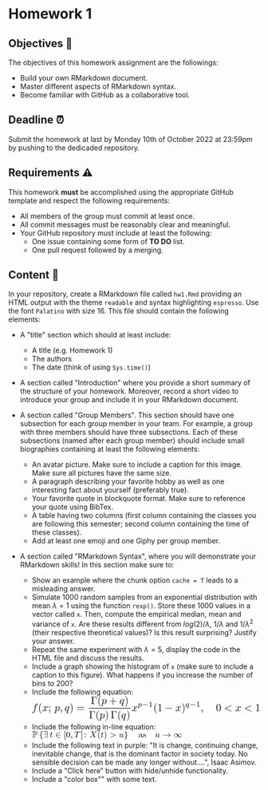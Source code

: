 # Homework 1

## Objectives  :full_moon_with_face: 
The objectives of this homework assignment are the followings:

- Build your own RMarkdown document.
- Master different aspects of RMarkdown syntax.
- Become familiar with GitHub as a collaborative tool.

## Deadline :alarm_clock:
Submit the homework at last by Monday 10th of October 2022 at 23:59pm
by pushing to the dedicaded repository.

## Requirements :warning:
This homework **must** be accomplished using the appropriate GitHub template and respect the following requirements:

- All members of the group must commit at least once.
- All commit messages must be reasonably clear and meaningful.
- Your GitHub repository must include at least the following:
  + One issue containing some form of __TO DO__ list.
  + One pull request followed by a merging.

## Content :rocket: 

In your repository, create a RMarkdown file called `hw1.Rmd` providing an HTML output with the theme `readable` and syntax highlighting `espresso`. Use the font `Palatino` with size 16. This file should contain the following elements:

+ A "title" section which should at least include:  
  - A title (e.g. Homework 1)  
  - The authors  
  - The date (think of using `Sys.time()`)  
+ A section called "Introduction" where you provide a short summary of the structure of your homework. Moreover, record a short video to introduce your group and include it in your RMarkdown document.  
+ A section called "Group Members". This section should have one subsection for each group member in your team. For example, a group with three members should have three subsections. Each of these subsections (named after each group member) should include small biographies containing at least the following elements:
  - An avatar picture. Make sure to include a caption for this image. Make sure all pictures have the same size.  
  - A paragraph describing your favorite hobby as well as one interesting fact about yourself (preferably true).  
  - Your favorite quote in blockquote format. Make sure to reference your quote using BibTex.  
  - A table having two columns (first column containing the classes you are following this semester; second column containing the time of these classes).
  - Add at least one emoji and one Giphy per group member.
  
+ A section called "RMarkdown Syntax", where you will demonstrate your RMarkdown skills! In this section make sure to:
  - Show an example where the chunk option `cache = T` leads to a misleading answer.
  - Simulate 1000 random samples from an exponential distribution with mean $\lambda = 1$ using the function `rexp()`. Store these 1000 values in a vector called `x`. Then, compute the empirical median, mean and variance of `x`. Are these results different from $log(2)/\lambda$, $1/\lambda$ and $1/\lambda^2$ (their respective theoretical values)? Is this result surprising? Justify your answer.
  - Repeat the same experiment with $\lambda = 5$, display the code in the HTML file and discuss the results.
  - Include a graph showing the histogram of `x` (make sure to include a caption to this figure). What happens if you increase the number of bins to 200?
  - Include the following equation: ![eq](hw1_eq2.png)
  - Include the following in-line equation: <img src="hw1_eq1.png" alt="eq2" style="display: inline-block; margin: 0" width="300px" />
  - Include the following text in purple: "It is change, continuing change, inevitable change, that is the dominant factor in society today. No sensible decision can be made any longer without....", Isaac Asimov.
  - Include a "Click here" button with hide/unhide functionality.
  - Include a "color box"" with some text.  
